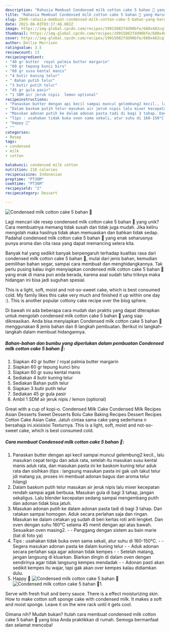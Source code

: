 ```yaml
---
description: "Rahasia Membuat Condensed milk cotton cake 5 bahan 🧈 yang Harus Anda Coba"
title: "Rahasia Membuat Condensed milk cotton cake 5 bahan 🧈 yang Harus Anda Coba"
slug: 2940-rahasia-membuat-condensed-milk-cotton-cake-5-bahan-yang-harus-anda-coba
date: 2021-06-03T03:17:46.802Z
image: https://img-global.cpcdn.com/recipes/19915082fdd90bfe/680x482cq70/condensed-milk-cotton-cake-5-bahan-🧈-foto-resep-utama.jpg
thumbnail: https://img-global.cpcdn.com/recipes/19915082fdd90bfe/680x482cq70/condensed-milk-cotton-cake-5-bahan-🧈-foto-resep-utama.jpg
cover: https://img-global.cpcdn.com/recipes/19915082fdd90bfe/680x482cq70/condensed-milk-cotton-cake-5-bahan-🧈-foto-resep-utama.jpg
author: Dollie Morrison
ratingvalue: 3.5
reviewcount: 13
recipeingredient:
- "40 gr butter  royal palmia butter margarin"
- "60 gr tepung kunci biru"
- "60 gr susu kental manis"
- "4 butir kuning telur"
- " Bahan putih telur"
- "3 butir putih telur"
- "45 gr gula pasir"
- "1 SDM air jeruk nipis  lemon optional"
recipeinstructions:
- "Panaskan butter dengan api kecil sampai muncul gelembung2 kecil., lalu masukan cepat terigu dan aduk rata, setelah itu masukan susu kental manis aduk rata, dan masukan pasta ini ke baskom kuning telur aduk rata dan sisihkan (tips : langsung masukan pasta ini gak ush takut telur jdi matang ya, proses ini membuat adonan bagus dan aroma telur hilang)"
- "Dalam baskom putih telur masukan air jeruk nipis lalu mixer kecepatan rendah sampai agak berbusa. Masukan gula di bagi 3 tahap, jangan sekaligus. Lalu blender kecepatan sedang sampai mengembang putih dan adonan tidak bisa jatuh."
- "Masukan adonan putih ke dalam adonan pasta tadi di bagi 3 tahap. Dan ratakan sampai homogen. Aduk secara perlahan saja dan ringan. Masukan ke dalam cetakan yg sudah di beri kertas roti anti lengket. Dan oven dengan suhu 160°C selama 45 menit dengan api atas bawah. Sesuaikan oven masing2.   Panggang dengan sistem au bain marie (liat di foto ya)"
- "Tips : usahakan tidak buka oven sama sekali, atur suhu di 160-150°C.   Segera masukan adonan pasta ke dalam kuning telur   Aduk adonan secara perlahan saja agar adonan tidak kempes   Setelah matang, jangan langsung di kluarkan. Biarkan dingin di dalam oven dengan sendirinya agar tidak langsung kempes mendadak   Adonan pasti akan sedikit kempes itu wajar, tapi gak akan over kempes kalau didiamkan dulu."
- "Happy 🥰"
- ""
categories:
- Resep
tags:
- condensed
- milk
- cotton

katakunci: condensed milk cotton 
nutrition: 210 calories
recipecuisine: Indonesian
preptime: "PT38M"
cooktime: "PT36M"
recipeyield: "2"
recipecategory: Dessert

---
```



![Condensed milk cotton cake 5 bahan 🧈](https://img-global.cpcdn.com/recipes/19915082fdd90bfe/680x482cq70/condensed-milk-cotton-cake-5-bahan-🧈-foto-resep-utama.jpg)

Lagi mencari ide resep condensed milk cotton cake 5 bahan 🧈 yang unik? Cara membuatnya memang tidak susah dan tidak juga mudah. Jika keliru mengolah maka hasilnya tidak akan memuaskan dan bahkan tidak sedap. Padahal condensed milk cotton cake 5 bahan 🧈 yang enak seharusnya punya aroma dan cita rasa yang dapat memancing selera kita.

Banyak hal yang sedikit banyak berpengaruh terhadap kualitas rasa dari condensed milk cotton cake 5 bahan 🧈, mulai dari jenis bahan, kemudian pemilihan bahan segar, sampai cara membuat dan menghidangkannya. Tak perlu pusing kalau ingin menyiapkan condensed milk cotton cake 5 bahan 🧈 yang enak di mana pun anda berada, karena asal sudah tahu triknya maka hidangan ini bisa jadi suguhan spesial.

This is a light, soft, moist and not-so-sweet cake, which is best consumed cold. My family likes this cake very much and finished it up within one day :). This is another popular cottony cake recipe over the blog sphere.


Di bawah ini ada beberapa cara mudah dan praktis yang dapat diterapkan untuk mengolah condensed milk cotton cake 5 bahan 🧈 yang siap dikreasikan. Anda bisa menyiapkan Condensed milk cotton cake 5 bahan 🧈 menggunakan 8 jenis bahan dan 6 langkah pembuatan. Berikut ini langkah-langkah dalam membuat hidangannya.

<!--inarticleads1-->

##### Bahan-bahan dan bumbu yang diperlukan dalam pembuatan Condensed milk cotton cake 5 bahan 🧈:

1. Siapkan 40 gr butter / royal palmia butter margarin
1. Siapkan 60 gr tepung kunci biru
1. Siapkan 60 gr susu kental manis
1. Sediakan 4 butir kuning telur
1. Sediakan  Bahan putih telur
1. Siapkan 3 butir putih telur
1. Sediakan 45 gr gula pasir
1. Ambil 1 SDM air jeruk nipis / lemon (optional)


Great with a cup of kopi-o. Condensed Milk Cake Condensed Milk Recipes Asian Desserts Sweet Desserts Bolu Cake Baking Recipes Dessert Recipes Cotton Cake Asian Cake. Jatuh cintaa sama cake yang sederhana n bersahaja ini.xixixixixi Texturnya. This is a light, soft, moist and not-so-sweet cake, which is best consumed cold. 

<!--inarticleads2-->

##### Cara membuat Condensed milk cotton cake 5 bahan 🧈:

1. Panaskan butter dengan api kecil sampai muncul gelembung2 kecil., lalu masukan cepat terigu dan aduk rata, setelah itu masukan susu kental manis aduk rata, dan masukan pasta ini ke baskom kuning telur aduk rata dan sisihkan (tips : langsung masukan pasta ini gak ush takut telur jdi matang ya, proses ini membuat adonan bagus dan aroma telur hilang)
1. Dalam baskom putih telur masukan air jeruk nipis lalu mixer kecepatan rendah sampai agak berbusa. Masukan gula di bagi 3 tahap, jangan sekaligus. Lalu blender kecepatan sedang sampai mengembang putih dan adonan tidak bisa jatuh.
1. Masukan adonan putih ke dalam adonan pasta tadi di bagi 3 tahap. Dan ratakan sampai homogen. Aduk secara perlahan saja dan ringan. Masukan ke dalam cetakan yg sudah di beri kertas roti anti lengket. Dan oven dengan suhu 160°C selama 45 menit dengan api atas bawah. Sesuaikan oven masing2.  -  - Panggang dengan sistem au bain marie (liat di foto ya)
1. Tips : usahakan tidak buka oven sama sekali, atur suhu di 160-150°C.  -  - Segera masukan adonan pasta ke dalam kuning telur  -  - Aduk adonan secara perlahan saja agar adonan tidak kempes  -  - Setelah matang, jangan langsung di kluarkan. Biarkan dingin di dalam oven dengan sendirinya agar tidak langsung kempes mendadak  -  - Adonan pasti akan sedikit kempes itu wajar, tapi gak akan over kempes kalau didiamkan dulu.
1. Happy 🥰
<img src="//assets-global.cpcdn.com/assets/icons/button_play-2c75c40dde080a61004c1f40b05d8f140eaff45d7e9e6481dc71c63d2e7c4909.png" alt="Condensed milk cotton cake 5 bahan 🧈"><img src="//assets-global.cpcdn.com/assets/icons/button_play-2c75c40dde080a61004c1f40b05d8f140eaff45d7e9e6481dc71c63d2e7c4909.png" alt="Condensed milk cotton cake 5 bahan 🧈">1. 


Serve with fresh fruit and berry sauce. There is a effect moisturizing skin. How to make cotton soft sponge cake with condensed milk. It makes a soft and moist sponge. Leave it on the wire rack until it gets cool. 

Gimana nih? Mudah bukan? Itulah cara membuat condensed milk cotton cake 5 bahan 🧈 yang bisa Anda praktikkan di rumah. Semoga bermanfaat dan selamat mencoba!
